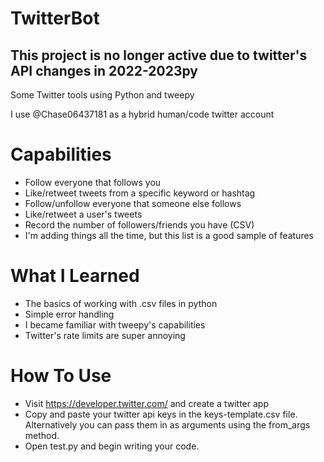 # TwitterBot
## This project is no longer active due to twitter's API changes in 2022-2023py

Some Twitter tools using Python and tweepy

I use @Chase06437181 as a hybrid human/code twitter account

# Capabilities
* Follow everyone that follows you
* Like/retweet tweets from a specific keyword or hashtag
* Follow/unfollow everyone that someone else follows
* Like/retweet a user's tweets
* Record the number of followers/friends you have (CSV)
* I'm adding things all the time, but this list is a good sample of features

# What I Learned
* The basics of working with .csv files in python
* Simple error handling
* I became familiar with tweepy's capabilities
* Twitter's rate limits are super annoying  

# How To Use
* Visit https://developer.twitter.com/ and create a twitter app
* Copy and paste your twitter api keys in the keys-template.csv file. Alternatively you can pass them in as arguments using the from_args method.
* Open test.py and begin writing your code.
